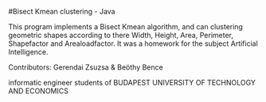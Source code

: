 #Bisect Kmean clustering - Java

This program implements a Bisect Kmean algorithm, and can clustering geometric shapes according to there Width, Height, Area, Perimeter, Shapefactor and Arealoadfactor.
It was a homework for the subject Artificial Intelligence.

Contributors: Gerendai Zsuzsa & Beöthy Bence

informatic engineer students of BUDAPEST UNIVERSITY OF TECHNOLOGY AND ECONOMICS
